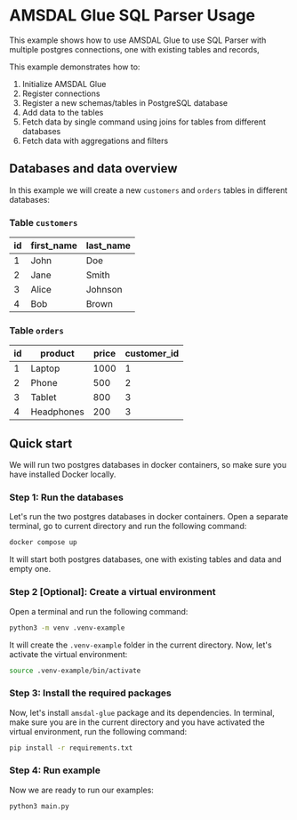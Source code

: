 # AMSDAL Glue SQL Parser Usage

This example shows how to use AMSDAL Glue to use SQL Parser with multiple postgres connections, one with existing tables and records,

This example demonstrates how to:

1. Initialize AMSDAL Glue
2. Register connections
3. Register a new schemas/tables in PostgreSQL database
4. Add data to the tables
5. Fetch data by single command using joins for tables from different databases
6. Fetch data with aggregations and filters


## Databases and data overview

In this example we will create a new `customers` and `orders` tables in different databases:


### Table `customers`

| id | first_name | last_name |
|----|------------|-----------|
| 1  | John       | Doe       |
| 2  | Jane       | Smith     |
| 3  | Alice      | Johnson   |
| 4  | Bob        | Brown     |

### Table `orders`

| id | product    | price  | customer_id |
|----|------------|--------|-------------|
| 1  | Laptop     | 1000   | 1           |
| 2  | Phone      | 500    | 2           |
| 3  | Tablet     | 800    | 3           |
| 4  | Headphones | 200    | 3           |



## Quick start

We will run two postgres databases in docker containers, so make sure you have installed Docker locally.


### Step 1: Run the databases

Let's run the two postgres databases in docker containers. 
Open a separate terminal, go to current directory and run the following command:

```bash
docker compose up
```

It will start both postgres databases, one with existing tables and data and empty one.

### Step 2 [Optional]: Create a virtual environment

Open a terminal and run the following command:

```bash
python3 -m venv .venv-example 
```

It will create the `.venv-example` folder in the current directory.
Now, let's activate the virtual environment:

```bash
source .venv-example/bin/activate
```

### Step 3: Install the required packages

Now, let's install `amsdal-glue` package and its dependencies. 
In terminal, make sure you are in the current directory and you have activated the virtual environment, run the 
following command:

```bash
pip install -r requirements.txt
```

### Step 4: Run example

Now we are ready to run our examples:

```bash
python3 main.py
```
